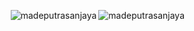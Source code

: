 <p><img align="right" src="https://github-readme-streak-stats.herokuapp.com/?user=madeputrasanjaya&" alt="madeputrasanjaya" /></p>
<p><img align="right" src="https://github-readme-stats.vercel.app/api/top-langs?username=madeputrasanjaya&show_icons=true&locale=en&layout=compact" alt="madeputrasanjaya" /></p>
